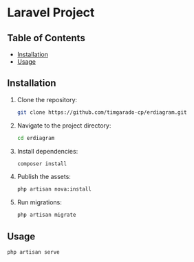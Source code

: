 # Laravel Project

## Table of Contents

- [Installation](#installation)
- [Usage](#usage)

## Installation

1. Clone the repository:

    ```bash
    git clone https://github.com/timgarado-cp/erdiagram.git
    ```

2. Navigate to the project directory:

    ```bash
    cd erdiagram
    ```

3. Install dependencies:

    ```bash
    composer install
    ```

4. Publish the assets:

    ```bash
    php artisan nova:install
    ```

5. Run migrations:

    ```bash
    php artisan migrate
    ```


## Usage

   
    php artisan serve
    

